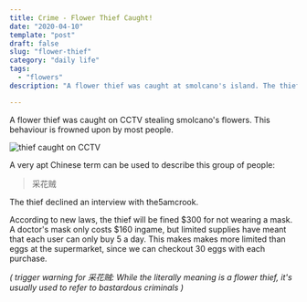 ```yaml
---
title: Crime - Flower Thief Caught!
date: "2020-04-10"
template: "post"
draft: false
slug: "flower-thief"
category: "daily life"
tags:
  - "flowers"
description: "A flower thief was caught at smolcano's island. The thief faces a $300 fine."

---
```


A flower thief was caught on CCTV stealing smolcano's flowers. This behaviour is frowned upon by most people.

![thief caught on CCTV](/media/flower_thief.jpg)

A very apt Chinese term can be used to describe this group of people:

> 采花贼

The thief declined an interview with the5amcrook.

According to new laws, the thief will be fined \$300 for not wearing a mask. A doctor's mask only costs \$160 ingame, but limited supplies have meant that each user can only buy 5 a day. This makes makes more limited than eggs at the supermarket, since we can checkout 30 eggs with each purchase.

*( trigger warning for 采花贼: While the literally meaning is a flower thief, it's usually used to refer to bastardous criminals )*
